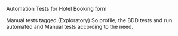Automation Tests for Hotel Booking form

Manual tests tagged (Exploratory) So profile, the BDD tests and run automated and Manual tests according to  the need.